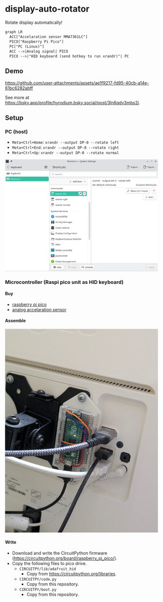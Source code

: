 # display-auto-rotator

Rotate display automatically!

```mermaid
graph LR
  ACC["Accelaration sensor MMA7361LC"]
  PICO["Raspberry Pi Pico"]
  PC["PC (Linux)"]
  ACC -->|Analog signal| PICO
  PICO -->|"HID keyboard (send hotkey to run xrandr)"| PC
```

## Demo

https://github.com/user-attachments/assets/ae1f9217-fd95-40cb-a14e-61bc6282abff

See more at https://bsky.app/profile/hyrodium.bsky.social/post/3ln6qdv3mbs2j.

## Setup

### PC (host)

- `Meta+Ctrl+Home`: `xrandr --output DP-0 --rotate left`
- `Meta+Ctrl+End`: `xrandr --output DP-0 --rotate right`
- `Meta+Ctrl+Up`: `xrandr --output DP-0 --rotate normal`

![](screenshot_shortcuts.png)

### Microcontroller (Raspi pico unit as HID keyboard)

#### Buy

- [raspberry pi pico](https://www.raspberrypi.com/products/raspberry-pi-pico/)
- [analog accelaration sensor](https://strawberry-linux.com/catalog/items?code=12101)

#### Assemble

![](display-backside.jpg)

#### Write

- Download and write the CircuitPython firmware (https://circuitpython.org/board/raspberry_pi_pico/).
- Copy the following files to pico drive.
  - `CIRCUITPY/lib/adafruit_hid`
    - Copy from https://circuitpython.org/libraries.
  - `CIRCUITPY/code.py`
    - Copy from this repository.
  - `CIRCUITPY/boot.py`
    - Copy from this repository.
